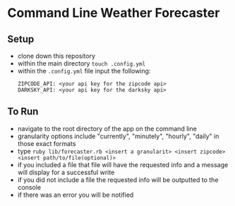 # Command Line Weather Forecaster

## Setup

* clone down this repository
* within the main directory `touch .config.yml`
* within the `.config.yml` file input the following:
  ```
  ZIPCODE_API: <your api key for the zipcode api>
  DARKSKY_API: <your api key for the darksky api>
  ```

## To Run

* navigate to the root directory of the app on the command line
* granularity options include "currently", "minutely", "hourly", "daily" in those exact formats
* type `ruby lib/forecaster.rb <insert a granularit> <insert zipcode> <insert path/to/file(optional)>`
* if you included a file that file will have the requested info and a message will display for a successful write
* if you did not include a file the requested info will be outputted to the console
* if there was an error you will be notified
